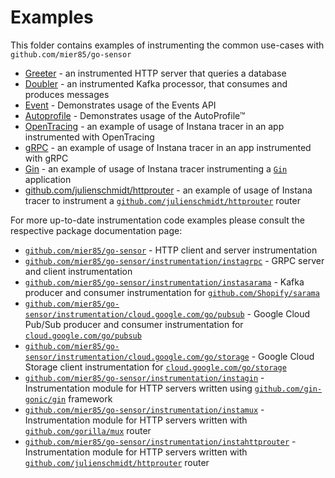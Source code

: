 Examples
========

This folder contains examples of instrumenting the common use-cases with `github.com/mier85/go-sensor`

* [Greeter](./http-database-greeter) - an instrumented HTTP server that queries a database
* [Doubler](./kafka-producer-consumer) - an instrumented Kafka processor, that consumes and produces messages
* [Event](./event) - Demonstrates usage of the Events API
* [Autoprofile](./autoprofile) - Demonstrates usage of the AutoProfile™
* [OpenTracing](./opentracing) - an example of usage of Instana tracer in an app instrumented with OpenTracing
* [gRPC](./grpc-client-server) - an example of usage of Instana tracer in an app instrumented with gRPC
* [Gin](./gin) - an example of usage of Instana tracer instrumenting a [`Gin`](github.com/gin-gonic/gin) application
* [github.com/julienschmidt/httprouter](./httprouter) - an example of usage of Instana tracer to instrument a [`github.com/julienschmidt/httprouter`](https://github.com/julienschmidt/httprouter) router

For more up-to-date instrumentation code examples please consult the respective package documentation page:

* [`github.com/mier85/go-sensor`](https://pkg.go.dev/github.com/mier85/go-sensor?tab=doc#pkg-overview) - HTTP client and server instrumentation
* [`github.com/mier85/go-sensor/instrumentation/instagrpc`](https://pkg.go.dev/github.com/mier85/go-sensor/instrumentation/instagrpc?tab=doc#pkg-overview) - GRPC server and client instrumentation
* [`github.com/mier85/go-sensor/instrumentation/instasarama`](https://pkg.go.dev/github.com/mier85/go-sensor/instrumentation/instasarama?tab=doc#pkg-overview) - Kafka producer and consumer instrumentation for [`github.com/Shopify/sarama`](https://github.com/Shopify/sarama)
* [`github.com/mier85/go-sensor/instrumentation/cloud.google.com/go/pubsub`](https://pkg.go.dev/github.com/mier85/go-sensor/instrumentation/cloud.google.com/go/pubsub?tab=doc#pkg-overview) - Google Cloud Pub/Sub producer and consumer instrumentation for [`cloud.google.com/go/pubsub`](https://cloud.google.com/go/pubsub)
* [`github.com/mier85/go-sensor/instrumentation/cloud.google.com/go/storage`](https://pkg.go.dev/github.com/mier85/go-sensor/instrumentation/cloud.google.com/go/storage?tab=doc#pkg-overview) - Google Cloud Storage client instrumentation for [`cloud.google.com/go/storage`](https://cloud.google.com/go/storage)
* [`github.com/mier85/go-sensor/instrumentation/instagin`](https://pkg.go.dev/github.com/mier85/go-sensor/instrumentation/instagin?tab=doc#pkg-overview) - Instrumentation module for HTTP servers written using [`github.com/gin-gonic/gin`](https://github.com/gin-gonic/gin) framework
* [`github.com/mier85/go-sensor/instrumentation/instamux`](https://pkg.go.dev/github.com/mier85/go-sensor/instrumentation/instamux?tab=doc#pkg-overview) - Instrumentation module for HTTP servers written with [`github.com/gorilla/mux`](https://github.com/gorilla/mux) router
* [`github.com/mier85/go-sensor/instrumentation/instahttprouter`](https://pkg.go.dev/github.com/mier85/go-sensor/instrumentation/instahttprouter?tab=doc#pkg-overview) - Instrumentation module for HTTP servers written with [`github.com/julienschmidt/httprouter`](https://github.com/julienschmidt/httprouter) router
